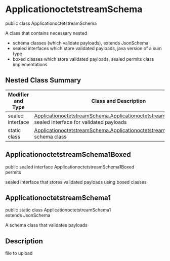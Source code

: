 # ApplicationoctetstreamSchema
public class ApplicationoctetstreamSchema<br>

A class that contains necessary nested
- schema classes (which validate payloads), extends JsonSchema
- sealed interfaces which store validated payloads, java version of a sum type
- boxed classes which store validated payloads, sealed permits class implementations

## Nested Class Summary
| Modifier and Type | Class and Description |
| ----------------- | ---------------------- |
| sealed interface | [ApplicationoctetstreamSchema.ApplicationoctetstreamSchema1Boxed](#applicationoctetstreamschema1boxed)<br> sealed interface for validated payloads |
| static class | [ApplicationoctetstreamSchema.ApplicationoctetstreamSchema1](#applicationoctetstreamschema1)<br> schema class |

## ApplicationoctetstreamSchema1Boxed
public sealed interface ApplicationoctetstreamSchema1Boxed<br>
permits<br>

sealed interface that stores validated payloads using boxed classes

## ApplicationoctetstreamSchema1
public static class ApplicationoctetstreamSchema1<br>
extends JsonSchema

A schema class that validates payloads

## Description
file to upload
